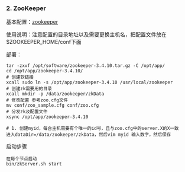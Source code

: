 ### 2. ZooKeeper
基本配置：[zookeeper](https://github.com/fancyChuan/bigdata-learn/tree/master/环境搭建/zookeeper)

使用说明：注意配置的目录地址以及需要更换主机名，把配置文件放在 $ZOOKEEPER_HOME/conf下面

部署：
```
tar -zxvf /opt/software/zookeeper-3.4.10.tar.gz -C /opt/app/
cd /opt/app/zookeeper-3.4.10/
# 创建软链接
xcall sudo ln -s /opt/app/zookeeper-3.4.10 /usr/local/zookeeper
# 创建zk需要用的目录
xcall mkdir -p /data/zookeeper/zkData
# 修改配置 参考zoo.cfg文件
mv conf/zoo_sample.cfg conf/zoo.cfg 
# 分发zk及配置文件
xsync /opt/app/zookeeper-3.4.10

# 1. 创建myid，每台主机需要有个唯一的id号，且与zoo.cfg中的server.X的X一致
进入dataDir=/data/zookeeper/zkData，然后vim myid 输入数字，然后保存
```

启动步骤
```
在每个节点启动
bin/zkServer.sh start
```